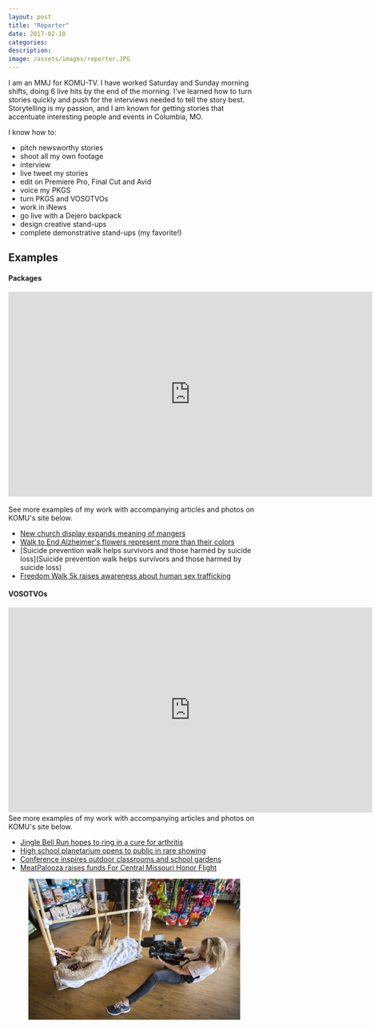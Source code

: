 ```yaml
---
layout: post
title: "Reporter"
date: 2017-02-10
categories:
description:
image: /assets/images/reporter.JPG
---
```

I am an MMJ for KOMU-TV. I have worked Saturday and Sunday morning shifts, doing 6 live hits by the end of the morning. I've learned how to turn stories quickly and push for the interviews needed to tell the story best. Storytelling is my passion, and I am known for getting stories that accentuate interesting people and events in Columbia, MO.

I know how to:
* pitch newsworthy stories
* shoot all my own footage
* interview
* live tweet my stories
* edit on Premiere Pro, Final Cut and Avid
* voice my PKGS
* turn PKGS and VOSOTVOs
* work in iNews
* go live with a Dejero backpack
* design creative stand-ups
* complete demonstrative stand-ups (my favorite!)

## Examples
<h4>Packages</h4>

<iframe src="https://www.komu.com/videoplayer/iframe_jw.cfm?video_id=48676" height="410" width="728" frameBorder="0" scrolling="auto" ></iframe>

See more examples of my work with accompanying articles and photos on KOMU's site below.
* [New church display expands meaning of mangers](https://www.komu.com/news/new-church-display-expands-meaning-of-mangers)
* [Walk to End Alzheimer's flowers represent more than their colors](https://www.komu.com/news/walk-to-end-alzheimer-s-flowers-represent-more-than-their-colors)
* [Suicide prevention walk helps survivors and those harmed by suicide loss](Suicide prevention walk helps survivors and those harmed by suicide loss)
* [Freedom Walk 5k raises awareness about human sex trafficking](https://www.komu.com/news/freedom-walk-5k-raises-awareness-about-human-sex-trafficking)

<h4>VOSOTVOs</h4>
<iframe src="https://www.komu.com/videoplayer/iframe_jw.cfm?video_id=48835" height="410" width="728" frameBorder="0" scrolling="auto" ></iframe>
See more examples of my work with accompanying articles and photos on KOMU's site below.

* [Jingle Bell Run hopes to ring in a cure for arthritis](https://www.komu.com/news/jingle-bell-run-hopes-to-ring-in-a-cure-for-arthritis)
* [High school planetarium opens to public in rare showing](https://www.komu.com/news/high-school-planetarium-opens-to-public-in-rare-showing)
* [Conference inspires outdoor classrooms and school gardens](https://www.komu.com/news/conference-inspires-outdoor-classrooms-and-school-gardens)
* [MeatPalooza raises funds For Central Missouri Honor Flight](https://www.komu.com/news/meatpalooza-raises-funds-for-central-missouri-honor-flight)

<figure class="large-img">
  <img src="/assets/images/ground.JPG" alt="Placeholder"/>
</figure>
